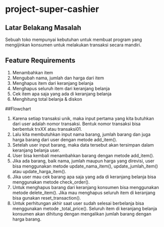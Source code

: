 # project-super-cashier

## Latar Belakang Masalah 
Sebuah toko mempunyai kebutuhan untuk membuat program yang mengijinkan konsumen untuk melakukan transaksi secara mandiri.

## Feature Requirements
1. Menambahkan item 
2. Mengubah nama, jumlah dan harga dari item
3. Menghapus item dari keranjang belanja
4. Menghapus seluruh item dari keranjang belanja
5. Cek item apa saja yang ada di keranjang belanja 
6. Menghitung total belanja & diskon 

##Flowchart
1. Karena setiap transaksi unik, maka input pertama yang kita butuhkan dari user adalah nomor transaksi. Bentuk nomor transaksi bisa berbentuk trxXX atau transaksi01.
2. Lalu kita membutuhkan input nama barang, jumlah barang dan juga harga barang dari user dengan metode add_item().
3. Setelah user input barang, maka data tersebut akan tersimpan dalam keranjang belanja user.
4. User bisa kembali menambahkan barang dengan metode add_item().
5. Jika ada barang, baik nama, jumlah maupun harga yang direvisi, user bisa menggunakan metode update_nama_item(), update_jumlah_item() atau update_harga_item().
6. Jika user mau cek barang apa saja yang ada di keranjang belanja bisa menggunakan metode check_order().
7. Untuk menghapus barang dari keranjang konsumen bisa menggunakan metode delete_item(). Jika mau menghapus seluruh item di keranjang bisa gunakan reset_transaction().
8. Untuk perhitungan akhir saat user sudah selesai berbelanja bisa menggunakan metode _total_price(). Seluruh item di keranjang belanja konsumen akan dihitung dengan mengalikan jumlah barang dengan harga barang.
